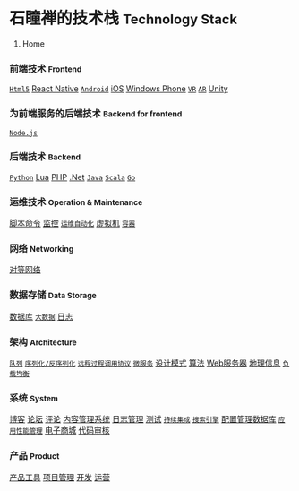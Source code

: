 # <span class="fa fa-wikipedia-w" aria-hidden="true"></span> 石瞳禅的技术栈 <small>Technology Stack</small>

<ol class="breadcrumb"><li class="active">Home</li></ol>

### 前端技术 <small>Frontend</small>
<a class="btn btn-default" href="/html5/overview.md" role="button"><span class="fa fa-html5" aria-hidden="true"></span> `Html5`</a> <a class="btn btn-default" href="/reactnative/overview.md" role="button">React Native</a> <a class="btn btn-default" href="/android/overview.md" role="button"><span class="fa fa-android" aria-hidden="true"></span> `Android`</a> <a class="btn btn-default" href="/ios/overview.md" role="button"><span class="fa fa-apple" aria-hidden="true"></span> iOS</a> <a class="btn btn-default" href="/wp/overview.md" role="button"><span class="fa fa-windows" aria-hidden="true"></span> Windows Phone</a> <a class="btn btn-default" href="/vr/overview.md" role="button"><span class="fa fa-simplybuilt" aria-hidden="true"></span> `VR`</a> <a class="btn btn-default" href="/ar/overview.md" role="button">`AR`</a> <a class="btn btn-default" href="/unity/overview.md" role="button">Unity</a>

### 为前端服务的后端技术 <small>Backend for frontend</small>
<a class="btn btn-default" href="/nodejs/overview.md" role="button">`Node.js`</a>

### 后端技术 <small>Backend</small>
<a class="btn btn-default" href="/python/overview.md" role="button">`Python`</a> <a class="btn btn-default" href="/lua/overview.md" role="button">Lua</a> <a class="btn btn-default" href="/php/overview.md" role="button">PHP</a> <a class="btn btn-default" href="/dotnet/overview.md" role="button">.Net</a> <a class="btn btn-default" href="/java/overview.md" role="button">`Java`</a> <a class="btn btn-default" href="/scala/overview.md" role="button">`Scala`</a> <a class="btn btn-default" href="/go/overview.md" role="button">`Go`</a>

### 运维技术 <small>Operation & Maintenance</small>
<a class="btn btn-default" href="/shell/overview.md" role="button"><span class="fa fa-hashtag" aria-hidden="true"></span> 脚本命令</a> <a class="btn btn-default" href="/monitor/overview.md" role="button"><span class="fa fa-desktop" aria-hidden="true"></span> 监控</a> <a class="btn btn-default" href="/auto-ops/overview.md" role="button">`运维自动化`</a> <a class="btn btn-default" href="/vm/overview.md" role="button">虚拟机</a> <a class="btn btn-default" href="/container/overview.md" role="button">`容器`</a>

### 网络 <small>Networking</small>
<a class="btn btn-default" href="/networking/p2p/overview.md" role="button">对等网络</a>

### 数据存储 <small>Data Storage</small>
<a class="btn btn-default" href="/data/database/overview.md" role="button"><span class="fa fa-database" aria-hidden="true"></span> 数据库</a> <a class="btn btn-default" href="/data/bigdata/overview.md" role="button"><span class="fa fa-database" aria-hidden="true"></span> `大数据`</a> <a class="btn btn-default" href="/data/log-analytics/overview.md" role="button"><span class="fa fa-file-text" aria-hidden="true"></span> 日志</a>

### 架构 <small>Architecture</small>
<a class="btn btn-default" href="/architecture/queue/overview.md" role="button">`队列`</a> <a class="btn btn-default" href="/architecture/serialization.md" role="button">`序列化/反序列化`</a> <a class="btn btn-default" href="/architecture/rpc/overview.md" role="button">`远程过程调用协议`</a> <a class="btn btn-default" href="/architecture/microservice/overview.md" role="button">`微服务`</a> <a class="btn btn-default" href="/architecture/pattern/overview.md" role="button">设计模式</a> <a class="btn btn-default" href="/architecture/algorithm/overview.md" role="button">算法</a> <a class="btn btn-default" href="/architecture/webserver.md" role="button">Web服务器</a> <a class="btn btn-default" href="/architecture/location/overview.md" role="button">地理信息</a> <a class="btn btn-default" href="/architecture/load-balance/overview.md" role="button">`负载均衡`</a>

### 系统 <small>System</small>
<a class="btn btn-default" href="/system/blog.md" role="button"><span class="fa fa-wordpress" aria-hidden="true"></span> 博客</a> <a class="btn btn-default" href="/system/bbs.md" role="button">论坛</a> <a class="btn btn-default" href="/system/comment.md" role="button"><span class="fa fa-commenting" aria-hidden="true"></span> 评论</a> <a class="btn btn-default" href="/system/cms.md" role="button"><span class="fa fa-joomla" aria-hidden="true"></span> 内容管理系统</a> <a class="btn btn-default" href="/system/logging-management.md" role="button"><span class="fa fa-file-text" aria-hidden="true"></span> 日志管理</a> <a class="btn btn-default" href="/system/testing.md" role="button">测试</a> <a class="btn btn-default" href="/system/continuous-integration.md" role="button">`持续集成`</a> <a class="btn btn-default" href="/system/search-engine.md" role="button">`搜索引擎`</a> <a class="btn btn-default" href="/system/cmdb.md" role="button">配置管理数据库</a> <a class="btn btn-default" href="/system/apm.md" role="button">`应用性能管理`</a> <a class="btn btn-default" href="/system/emall.md" role="button"><span class="fa fa-shopping-cart" aria-hidden="true"></span> 电子商城</a> <a class="btn btn-default" href="/system/codereview.md" role="button">代码审核</a>

### 产品 <small>Product</small>
<a class="btn btn-default" href="/product/tool/overview.md" role="button"><span class="fa fa-product-hunt" aria-hidden="true"></span> 产品工具</a> <a class="btn btn-default" href="/product/project/overview.md" role="button"><span class="fa fa-calendar-check-o" aria-hidden="true"></span> 项目管理</a> <a class="btn btn-default" href="/product/dev/overview.md" role="button">开发</a> <a class="btn btn-default" href="/product/operation/overview.md" role="button">运营</a>

